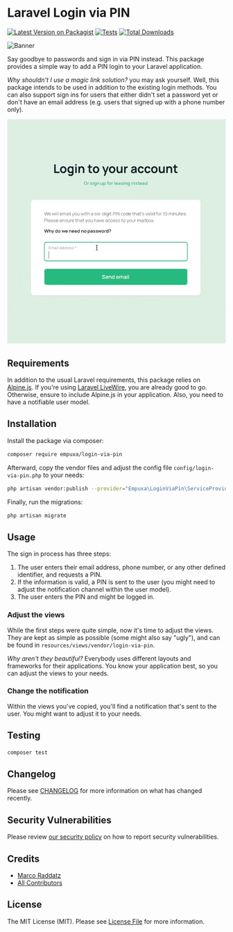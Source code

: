 # Laravel Login via PIN

[![Latest Version on Packagist](https://img.shields.io/packagist/v/empuxa/login-via-pin.svg?style=flat-square)](https://packagist.org/packages/empuxa/login-via-pin)
[![Tests](https://img.shields.io/github/actions/workflow/status/empuxa/login-via-pin/run-tests.yml?branch=main&label=tests&style=flat-square)](https://github.com/empuxa/login-via-pin/actions/workflows/run-tests.yml)
[![Total Downloads](https://img.shields.io/packagist/dt/empuxa/login-via-pin.svg?style=flat-square)](https://packagist.org/packages/empuxa/login-via-pin)

![Banner](https://banners.beyondco.de/Login%20via%20PIN.png?theme=light&packageManager=composer+require&packageName=empuxa%2Flogin-via-pin&pattern=architect&style=style_1&description=Goodbye+passwords%21&md=1&showWatermark=1&fontSize=100px&images=https%3A%2F%2Flaravel.com%2Fimg%2Flogomark.min.svg)

Say goodbye to passwords and sign in via PIN instead.
This package provides a simple way to add a PIN login to your Laravel application.

*Why shouldn't I use a magic link solution?* you may ask yourself.
Well, this package intends to be used in addition to the existing login methods.
You can also support sign ins for users that either didn't set a password yet or don't have an email address (e.g. users that signed up with a phone number only).

![How it works](docs/animation.gif)

## Requirements

In addition to the usual Laravel requirements, this package relies on [Alpine.js](https://alpinejs.dev/).
If you're using [Laravel LiveWire](https://laravel-livewire.com/), you are already good to go.
Otherwise, ensure to include Alpine.js in your application.
Also, you need to have a notifiable user model.

## Installation

Install the package via composer:

```bash
composer require empuxa/login-via-pin
```

Afterward, copy the vendor files and adjust the config file `config/login-via-pin.php` to your needs:

```bash
php artisan vendor:publish --provider="Empuxa\LoginViaPin\ServiceProvider"
```

Finally, run the migrations:

```bash
php artisan migrate
```

## Usage

The sign in process has three steps:
1. The user enters their email address, phone number, or any other defined identifier, and requests a PIN.
2. If the information is valid, a PIN is sent to the user (you might need to adjust the notification channel within the user model).
3. The user enters the PIN and might be logged in.

### Adjust the views

While the first steps were quite simple, now it's time to adjust the views.
They are kept as simple as possible (some might also say "ugly"), and can be found in `resources/views/vendor/login-via-pin`.

*Why aren't they beautiful?*
Everybody uses different layouts and frameworks for their applications.
You know your application best, so you can adjust the views to your needs.

### Change the notification
Within the views you've copied, you'll find a notification that's sent to the user.
You might want to adjust it to your needs.

## Testing

```bash
composer test
```

## Changelog

Please see [CHANGELOG](CHANGELOG.md) for more information on what has changed recently.

## Security Vulnerabilities

Please review [our security policy](../../security/policy) on how to report security vulnerabilities.

## Credits

- [Marco Raddatz](https://github.com/marcoraddatz)
- [All Contributors](../../contributors)

## License

The MIT License (MIT). Please see [License File](LICENSE.md) for more information.
